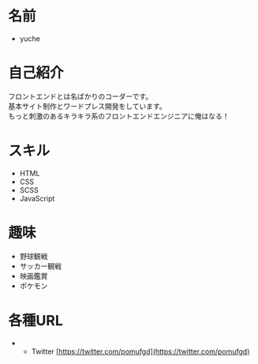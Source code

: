 # 名前
 * yuche

# 自己紹介
フロントエンドとは名ばかりのコーダーです。<br>
基本サイト制作とワードプレス開発をしています。<br>
もっと刺激のあるキラキラ系のフロントエンドエンジニアに俺はなる！

# スキル
 * HTML
 * CSS
 * SCSS
 * JavaScript

# 趣味
 * 野球観戦
 * サッカー観戦
 * 映画鑑賞
 * ポケモン


# 各種URL
 * - Twitter [https://twitter.com/pomufgd](https://twitter.com/pomufgd)

